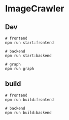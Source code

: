 # ImageCrawler

## Dev

```
# frontend
npm run start:frontend

# backend
npm run start:backend

# graph
npm run graph
```

## build

```
# frontend
npm run build:frontend

# backend
npm run build:backend
```
